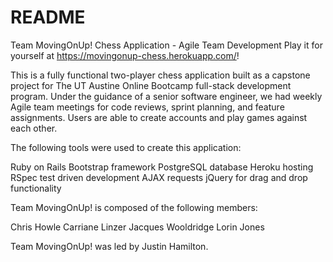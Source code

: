 # README

Team MovingOnUp! Chess Application - Agile Team Development
Play it for yourself at https://movingonup-chess.herokuapp.com/!

This is a fully functional two-player chess application built as a capstone project for The UT Austine Online Bootcamp full-stack development program. Under the guidance of a senior software engineer, we had weekly Agile team meetings for code reviews, sprint planning, and feature assignments. Users are able to create accounts and play games against each other.

The following tools were used to create this application:

Ruby on Rails
Bootstrap framework
PostgreSQL database
Heroku hosting
RSpec test driven development
AJAX requests
jQuery for drag and drop functionality

Team MovingOnUp! is composed of the following members:

Chris Howle
Carriane Linzer
Jacques Wooldridge
Lorin Jones

Team MovingOnUp! was led by Justin Hamilton.